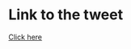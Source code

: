 # Link to the tweet

[Click here](https://twitter.com/roc_tanweer/status/1511944480886517761?s=20&t=lm50ehsJbnS3szu-1x6NPw)